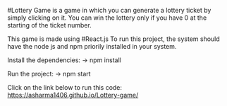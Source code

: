 #Lottery Game is a game in which you can generate a lottery ticket by simply clicking on it. 
You can win the lottery only if you have 0 at the starting of the ticket number.

This game is made using #React.js
To run this project, the system should have the node js and npm priorily installed in your system.

Install the dependencies:
-> npm install

Run the project:
-> npm start

Click on the link below to run this code:
    https://asharma1406.github.io/Lottery-game/
